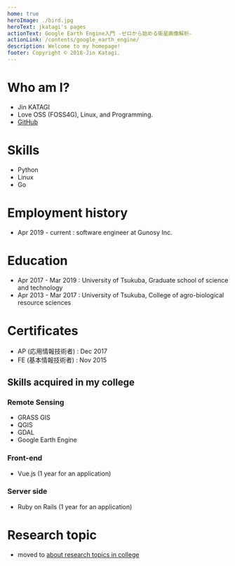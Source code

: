 ```yaml
---
home: true
heroImage: ./bird.jpg
heroText: jkatagi's pages
actionText: Google Earth Engine入門 -ゼロから始める衛星画像解析-
actionLink: /contents/google_earth_engine/
description: Welcome to my homepage!
footer: Copyright © 2018-Jin Katagi.
---
```

# Who am I?

* Jin KATAGI
* Love OSS (FOSS4G), Linux, and Programming.
* [GitHub](https://github.com/jkatagi)

# Skills
* Python
* Linux
* Go

# Employment history
- Apr 2019 - current : software engineer at Gunosy Inc.

# Education
- Apr 2017 - Mar 2019 : University of Tsukuba, Graduate school of science and technology
- Apr 2013 - Mar 2017 : University of Tsukuba, College of agro-biological resource sciences

# Certificates
* AP (応用情報技術者) : Dec 2017
* FE (基本情報技術者) : Nov 2015

## Skills acquired in my college
### Remote Sensing
* GRASS GIS
* QGIS
* GDAL
* Google Earth Engine

### Front-end
* Vue.js (1 year for an application)

### Server side
* Ruby on Rails (1 year for an application)

# Research topic
- moved to  [about research topics in college](/contents/about_research_in_college/)